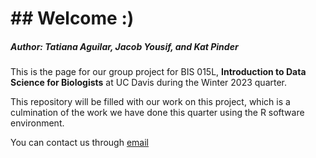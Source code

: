 # ## Welcome :)
##### Author: Tatiana Aguilar, Jacob Yousif, and Kat Pinder


This is the page for our group project for BIS 015L, **Introduction to Data Science for Biologists** at UC Davis during the Winter 2023 quarter.

This repository will be filled with our work on this project, which is a culmination of the work we have done this quarter using the R software environment.

You can contact us through [email](mailto:taaaguilar@ucdavis.edu)

